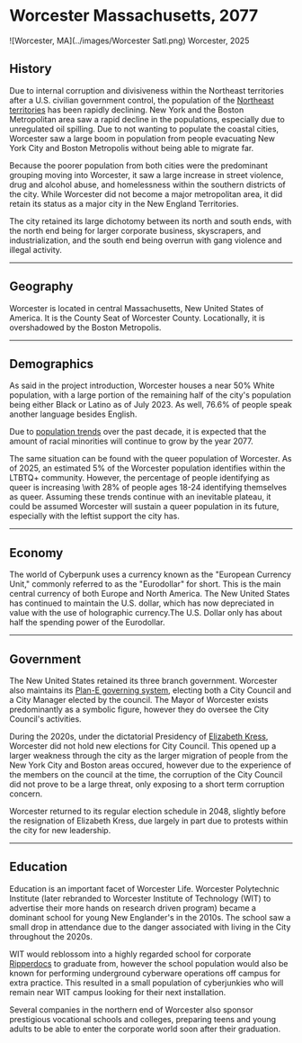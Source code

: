 # Worcester Massachusetts, 2077

![Worcester, MA](../images/Worcester Satl.png)
Worcester, 2025
## History

Due to internal corruption and divisiveness within the Northeast territories after a U.S. civilian government control,
the population of the [Northeast territories](https://cyberpunk.fandom.com/wiki/Northeast) has been rapidly declining. 
New York and the Boston Metropolitan area saw a rapid decline in the populations, 
especially due to unregulated oil spilling. Due to not wanting to populate the coastal cities, Worcester saw a large
boom in population from people evacuating New York City and Boston Metropolis without being able to migrate far.

Because the poorer population from both cities were the predominant grouping moving into Worcester, it saw a large
increase in street violence, drug and alcohol abuse, and homelessness within the southern districts of the city. 
While Worcester did not become a major metropolitan area, 
it did retain its status as a major city in the New England Territories.

The city retained its large dichotomy between its north and south ends, with the north end being for larger corporate
business, skyscrapers, and industrialization, and the south end being overrun with gang violence and illegal activity.

---
## Geography

Worcester is located in central Massachusetts, New United States of America. 
It is the County Seat of Worcester County.
Locationally, it is overshadowed by the Boston Metropolis. 

---
## Demographics

As said in the project introduction, Worcester houses a near 50% White population, with a large portion of the remaining
half of the city's population being either Black or Latino as of July 2023. As well, 76.6% of people speak another 
language besides English. 

Due to [population trends](https://worcestercountyinsights.org/demographics%20and%20diversity/change-in-population-by-race-ethnicity?rc=1) 
over the past decade, it is expected that the amount of racial minorities will continue to grow by the year 2077. 

The same situation can be found with the queer population of Worcester. As of 2025, an estimated 5% of the Worcester
population identifies within the LTBTQ+ community.
However, the percentage of people identifying as queer is increasing \with 28% of people ages 18-24 identifying
themselves as queer.
Assuming these trends continue with an inevitable plateau, it could be assumed Worcester will sustain a queer population
in its future, especially with the leftist support the city has.

---
## Economy

The world of Cyberpunk uses a currency known as the "European Currency Unit," commonly referred to as the "Eurodollar"
for short. This is the main central currency of both Europe and North America. The New United States has continued to
maintain the U.S. dollar, which has now depreciated in value with the use of holographic currency.The U.S. Dollar only
has about half the spending power of the Eurodollar.

---
## Government

The New United States retained its three branch government. Worcester also maintains its [Plan-E governing system](https://www.wrrb.org/wp-content/uploads/2023/10/Understanding-Worcesters-Charter-23_10.pdf),
electing both a City Council and a City Manager elected by the council. The Mayor of Worcester exists
predominantly as a symbolic figure, however they do oversee the City Council's activities.

During the 2020s, under the dictatorial Presidency of [Elizabeth Kress](https://cyberpunk.fandom.com/wiki/Elizabeth_Kress), 
Worcester did not hold new elections for City Council. 
This opened up a larger weakness through the city as the larger migration of people from the New York City and Boston
areas occured, however due to the experience of the members on the council at the time, the corruption of the City Council
did not prove to be a large threat, only exposing to a short term corruption concern.

Worcester returned to its regular election schedule in 2048, slightly before the resignation of Elizabeth Kress, due
largely in part due to protests within the city for new leadership.

---
## Education

Education is an important facet of Worcester Life. Worcester Polytechnic Institute 
(later rebranded to Worcester Institute of Technology (WIT) to advertise their more hands on research driven program) 
became a dominant school for young New Englander's in the 2010s. The school saw a small drop in attendance due to the
danger associated with living in the City throughout the 2020s.

WIT would reblossom into a highly regarded school for corporate [Ripperdocs](key-systems/ripperdocs.md) to graduate from,
however the school population would also be known for performing underground cyberware operations off campus for extra practice.
This resulted in a small population of cyberjunkies who will remain near WIT campus looking for their next installation.

Several companies in the northern end of Worcester also sponsor prestigious vocational schools and colleges, preparing
teens and young adults to be able to enter the corporate world soon after their graduation.
